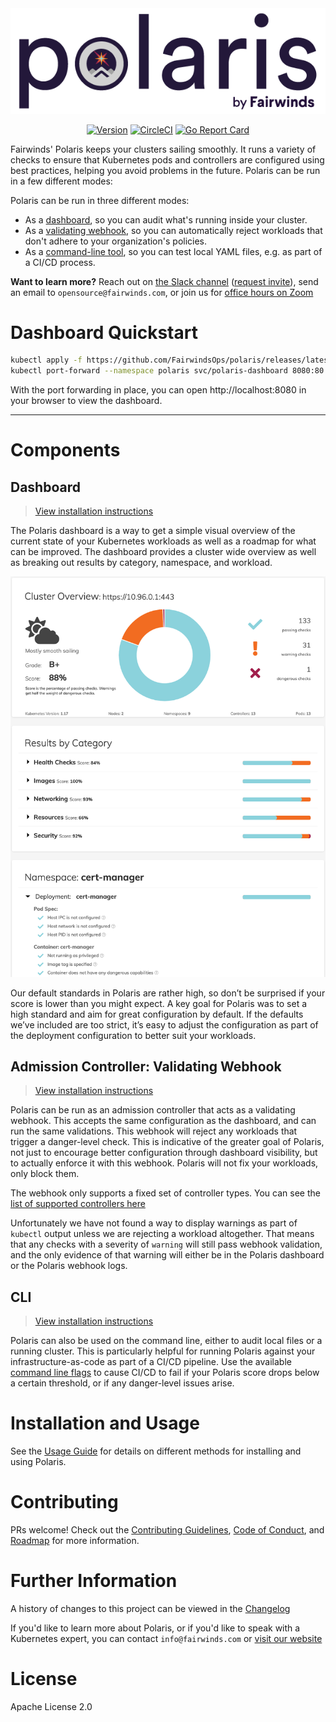 <div align="center">
  <img src="/img/polaris-logo.png" alt="Polaris Logo" />
  <br>

  [![Version][version-image]][version-link] [![CircleCI][circleci-image]][circleci-link] [![Go Report Card][goreport-image]][goreport-link]
</div>

[version-image]: https://img.shields.io/static/v1.svg?label=Version&message=1.0.3&color=239922
[version-link]: https://github.com/FairwindsOps/polaris

[goreport-image]: https://goreportcard.com/badge/github.com/FairwindsOps/polaris
[goreport-link]: https://goreportcard.com/report/github.com/FairwindsOps/polaris

[circleci-image]: https://circleci.com/gh/FairwindsOps/polaris.svg?style=svg
[circleci-link]: https://circleci.com/gh/FairwindsOps/polaris.svg

Fairwinds' Polaris keeps your clusters sailing smoothly. It runs a variety of checks to ensure that
Kubernetes pods and controllers are configured using best practices, helping you avoid
problems in the future. Polaris can be run in a few different modes:

Polaris can be run in three different modes:
* As a [dashboard](#dashboard), so you can audit what's running inside your cluster.
* As a [validating webhook](#webhook), so you can automatically reject workloads that don't adhere to your organization's policies.
* As a [command-line tool](#cli), so you can test local YAML files, e.g. as part of a CI/CD process.

**Want to learn more?** Reach out on [the Slack channel](https://fairwindscommunity.slack.com/messages/polaris) ([request invite](https://join.slack.com/t/fairwindscommunity/shared_invite/zt-e3c6vj4l-3lIH6dvKqzWII5fSSFDi1g)), send an email to `opensource@fairwinds.com`, or join us for [office hours on Zoom](https://fairwindscommunity.slack.com/messages/office-hours)

# Dashboard Quickstart

```bash
kubectl apply -f https://github.com/FairwindsOps/polaris/releases/latest/download/dashboard.yaml
kubectl port-forward --namespace polaris svc/polaris-dashboard 8080:80
```
With the port forwarding in place, you can open http://localhost:8080 in your browser to view the dashboard.

* * *

# Components

## Dashboard
> [View installation instructions](docs/usage.md#dashboard)

The Polaris dashboard is a way to get a simple visual overview of the current state of your Kubernetes workloads as well as a roadmap for what can be improved. The dashboard provides a cluster wide overview as well as breaking out results by category, namespace, and workload.

<p align="center">
  <img src="/img/dashboard-screenshot.png" alt="Polaris Dashboard" width="550"/>
</p>

Our default standards in Polaris are rather high, so don’t be surprised if your score is lower than you might expect. A key goal for Polaris was to set a high standard and aim for great configuration by default. If the defaults we’ve included are too strict, it’s easy to adjust the configuration as part of the deployment configuration to better suit your workloads.


## Admission Controller: Validating Webhook
> [View installation instructions](docs/usage.md#webhook)

Polaris can be run as an admission controller that acts as a validating webhook. This accepts the same configuration as the dashboard, and can run the same validations. This webhook will reject any workloads that trigger a danger-level check. This is indicative of the greater goal of Polaris, not just to encourage better configuration through dashboard visibility, but to actually enforce it with this webhook. Polaris will not fix your workloads, only block them. 

The webhook only supports a fixed set of controller types. You can see the
[list of supported controllers here](https://github.com/FairwindsOps/polaris/blob/master/cmd/polaris/webhook.go#L40)

Unfortunately we have not found a way to display warnings as part of `kubectl` output unless we are rejecting a workload altogether. That means that any checks with a severity of `warning` will still pass webhook validation, and the only evidence of that warning will either be in the Polaris dashboard or the Polaris webhook logs.

## CLI
> [View installation instructions](docs/usage.md#cli)

Polaris can also be used on the command line, either to audit local files or a running cluster.
This is particularly helpful for running Polaris against your infrastructure-as-code as part of a
CI/CD pipeline. Use the available [command line flags](docs/usage.md#running-with-ci-cd)
to cause CI/CD to fail if your Polaris score drops below a certain threshold, or if any danger-level issues arise.

# Installation and Usage
See the [Usage Guide](/docs/usage.md) for details on different methods for installing and using Polaris.

# Contributing
PRs welcome! Check out the [Contributing Guidelines](CONTRIBUTING.md),
[Code of Conduct](CODE_OF_CONDUCT.md), and [Roadmap](ROADMAP.md) for more information.

# Further Information
A history of changes to this project can be viewed in the [Changelog](CHANGELOG.md)

If you'd like to learn more about Polaris, or if you'd like to speak with
a Kubernetes expert, you can contact `info@fairwinds.com` or [visit our website](https://fairwinds.com)

# License
Apache License 2.0
